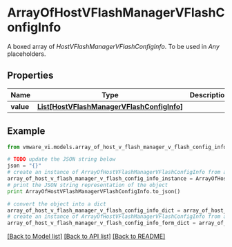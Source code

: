 # ArrayOfHostVFlashManagerVFlashConfigInfo

A boxed array of *HostVFlashManagerVFlashConfigInfo*. To be used in *Any* placeholders. 

## Properties
Name | Type | Description | Notes
------------ | ------------- | ------------- | -------------
**value** | [**List[HostVFlashManagerVFlashConfigInfo]**](HostVFlashManagerVFlashConfigInfo.md) |  | 

## Example

```python
from vmware_vi.models.array_of_host_v_flash_manager_v_flash_config_info import ArrayOfHostVFlashManagerVFlashConfigInfo

# TODO update the JSON string below
json = "{}"
# create an instance of ArrayOfHostVFlashManagerVFlashConfigInfo from a JSON string
array_of_host_v_flash_manager_v_flash_config_info_instance = ArrayOfHostVFlashManagerVFlashConfigInfo.from_json(json)
# print the JSON string representation of the object
print ArrayOfHostVFlashManagerVFlashConfigInfo.to_json()

# convert the object into a dict
array_of_host_v_flash_manager_v_flash_config_info_dict = array_of_host_v_flash_manager_v_flash_config_info_instance.to_dict()
# create an instance of ArrayOfHostVFlashManagerVFlashConfigInfo from a dict
array_of_host_v_flash_manager_v_flash_config_info_form_dict = array_of_host_v_flash_manager_v_flash_config_info.from_dict(array_of_host_v_flash_manager_v_flash_config_info_dict)
```
[[Back to Model list]](../README.md#documentation-for-models) [[Back to API list]](../README.md#documentation-for-api-endpoints) [[Back to README]](../README.md)


